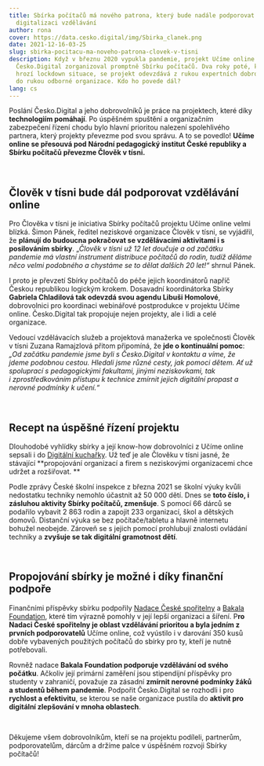 ```yaml
---
title: Sbírka počítačů má nového patrona, který bude nadále podporovat
  digitalizaci vzdělávání
author: rona
cover: https://data.cesko.digital/img/Sbirka_clanek.png
date: 2021-12-16-03-25
slug: sbirka-pocitacu-ma-noveho-patrona-clovek-v-tisni
description: Když v březnu 2020 vypukla pandemie, projekt Učíme online z dílny
  Česko.Digital zorganizoval promptně Sbírku počítačů. Dva roky poté, kdy opět
  hrozí lockdown situace, se projekt odevzdává z rukou expertních dobrovolníků
  do rukou odborné organizace. Kdo ho povede dál?
lang: cs
---
```

Poslání Česko.Digital a jeho dobrovolníků je práce na projektech, které díky **technologiím pomáhají**. Po úspěšném spuštění a organizačním zabezpečení řízení chodu bylo hlavní prioritou nalezení spolehlivého partnera, který projekty převezme pod svou správu. A to se povedlo! **Učíme online se přesouvá pod Národní pedagogický institut České republiky a Sbírku počítačů převezme Člověk v tísni.** 

<br>

## Člověk v tísni bude dál podporovat vzdělávání online

Pro Člověka v tísni je iniciativa Sbírky počítačů projektu Učíme online velmi blízká. Šimon Pánek, ředitel neziskové organizace Člověk v tísni, se vyjádřil, že **plánují do budoucna pokračovat se vzdělávacími aktivitami i s posilováním sbírky**. „*Člověk v tísni už 12 let doučuje a od začátku pandemie má vlastní instrument distribuce počítačů do rodin, tudíž děláme něco velmi podobného a chystáme se to dělat dalších 20 let!“* shrnul Pánek.

I proto je převzetí Sbírky počítačů do péče jejich koordinátorů napříč Českou republikou logickým krokem. Dosavadní koordinátorka Sbírky **Gabriela Chladilová tak odevzdá svou agendu Libuši Homolové**, dobrovolnici pro koordinaci webinářové postprodukce v projektu Učíme online. Česko.Digital tak propojuje nejen projekty, ale i lidi a celé organizace. 



Vedoucí vzdělávacích služeb a projektová manažerka ve společnosti Člověk v tísni Zuzana Ramajzlová přitom připomíná, že **jde o kontinuální pomoc**: *„Od začátku pandemie jsme byli s Česko.Digital v kontaktu a víme, že jdeme podobnou cestou. Hledali jsme různé cesty, jak pomoci dětem. Ať už spoluprací s pedagogickými fakultami, jinými neziskovkami, tak i zprostředkováním přístupu k technice zmírnit jejich digitální propast a nerovné podmínky k učení.“*

<br>

## Recept na úspěšné řízení projektu

Dlouhodobé vyhlídky sbírky a její know-how dobrovolníci z Učíme online sepsali i do [Digitální kuchařky](https://www.ucimeonline.cz/wp-content/uploads/2021/08/Cesko.Digital_Darujte-techniku.pdf). Už teď je ale Člověku v tísni jasné, že stávající **propojování organizací a firem s neziskovými organizacemi chce udržet a rozšiřovat. **

Podle zprávy České školní inspekce z března 2021 se školní výuky kvůli nedostatku techniky nemohlo účastnit až 50 000 dětí. Dnes se **toto číslo, i zásluhou aktivity Sbírky počítačů, zmenšuje**. S pomocí 66 dárců se podařilo vybavit 2 863 rodin a zapojit 233 organizací, škol a dětských domovů. Distanční výuka se bez počítače/tabletu a hlavně internetu bohužel neobejde. Zároveň se s jejich pomocí prohlubují znalosti ovládání techniky a **zvyšuje se tak digitální gramotnost dětí**. 

<br>

## Propojování sbírky je možné i díky finanční podpoře

Finančními příspěvky sbírku podpořily [Nadace České spořitelny](https://www.nadacecs.cz/) a [Bakala Foundation](https://www.bakalafoundation.org/), které tím výrazně pomohly v její lepší organizaci a šíření. P**ro Nadaci České spořitelny je oblast vzdělávání prioritou a byla jedním z prvních podporovatelů** Učíme online, což vyústilo i v darování 350 kusů dobře vybavených použitých počítačů do sbírky pro ty, kteří je nutně potřebovali.



Rovněž nadace **Bakala Foundation podporuje vzdělávání od svého počátku**. Ačkoliv její primární zaměření jsou stipendijní příspěvky pro studenty v zahraničí, považuje za zásadní **zmírnit nerovné podmínky žáků a studentů během pandemie**. Podpořit Česko.Digital se rozhodli i pro **rychlost a efektivitu**, se kterou se naše organizace pustila do **aktivit pro digitální zlepšování v mnoha oblastech**.

<br>

Děkujeme všem dobrovolníkům, kteří se na projektu podíleli, partnerům, podporovatelům, dárcům a držíme palce v úspěšném rozvoji Sbírky počítačů!
